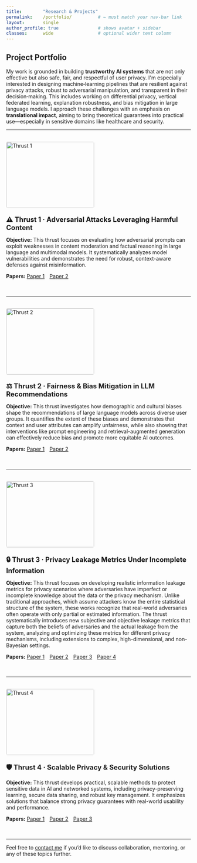 ```yaml
---
title:        "Research & Projects"
permalink:    /portfolio/          # ← must match your nav‑bar link
layout:       single
author_profile: true               # shows avatar + sidebar
classes:      wide                 # optional wider text column
---
```


<style>
/* ──────────────────────────────────────────────────────
   Page‑local CSS – only the two numbers below changed
   ──────────────────────────────────────────────────── */
.thrust-row        {display:flex; flex-wrap:wrap; gap:1.25rem; margin:2rem 0;}
.thrust-row img    {width:240px; height:180px; object-fit:cover; border-radius:4px;}
.thrust-content h3 {margin:0 0 0.5rem 0; font-size:1.15rem;}
.paper-links a     {margin-right:0.6rem;}
/* ──────────────────────────────────────────────────── */
</style>

## Project Portfolio

My work is grounded in building **trustworthy AI systems** that are not only effective but also safe, fair, and respectful of user privacy. I'm especially interested in designing machine‑learning pipelines that are resilient against privacy attacks, robust to adversarial manipulation, and transparent in their decision‑making. This includes working on differential privacy, vertical federated learning, explanation robustness, and bias mitigation in large language models. I approach these challenges with an emphasis on **translational impact**, aiming to bring theoretical guarantees into practical use—especially in sensitive domains like healthcare and security.

---

<div class="thrust-row">
  <img src="{{ '/images/thrust1.PNG' | relative_url }}" alt="Thrust 1">
  <div class="thrust-content">
    <h3>⚠️ Thrust 1 · Adversarial Attacks Leveraging Harmful Content</h3>
    <p><strong>Objective:</strong> This thrust focuses on evaluating how adversarial prompts can exploit weaknesses in content moderation and factual reasoning in large language and multimodal models. It systematically analyzes model vulnerabilities and demonstrates the need for robust, context-aware defenses against misinformation.</p>
    <p class="paper-links">
      <strong>Papers:</strong>
      <a href="https://www.techrxiv.org/doi/full/10.36227/techrxiv.174537593.33953859">Paper 1</a>
      <a href="https://aclanthology.org/2025.trustnlp-main.28/">Paper 2</a>
    </p>
  </div>
</div>

---

<div class="thrust-row">
  <img src="{{ '/images/thrust2.PNG' | relative_url }}" alt="Thrust 2">
  <div class="thrust-content">
    <h3>⚖️ Thrust 2 · Fairness & Bias Mitigation in LLM Recommendations</h3>
    <p><strong>Objective:</strong> This thrust investigates how demographic and cultural biases shape the recommendations of large language models across diverse user groups. It quantifies the extent of these biases and demonstrates that context and user attributes can amplify unfairness, while also showing that interventions like prompt engineering and retrieval-augmented generation can effectively reduce bias and promote more equitable AI outcomes.</p>
    <p class="paper-links">
      <strong>Papers:</strong>
      <a href="https://ieeexplore.ieee.org/abstract/document/10825082">Paper 1</a>
      <a href="https://ui.adsabs.harvard.edu/abs/2024arXiv240910825B/abstract">Paper 2</a>
    </p>
  </div>
</div>

---

<div class="thrust-row">
  <img src="{{ '/images/thrust3.JPG' | relative_url }}" alt="Thrust 3">
  <div class="thrust-content">
    <h3>🔒 Thrust 3 · Privacy Leakage Metrics Under Incomplete Information </h3>
    <p><strong>Objective:</strong> This thrust focuses on developing realistic information leakage metrics for privacy scenarios where adversaries have imperfect or incomplete knowledge about the data or the privacy mechanism. Unlike traditional approaches, which assume attackers know the entire statistical structure of the system, these works recognize that real-world adversaries often operate with only partial or estimated information. The thrust systematically introduces new subjective and objective leakage metrics that capture both the beliefs of adversaries and the actual leakage from the system, analyzing and optimizing these metrics for different privacy mechanisms, including extensions to complex, high-dimensional, and non-Bayesian settings.</p>
    <p class="paper-links">
      <strong>Papers:</strong>
      <a href="https://ieeexplore.ieee.org/abstract/document/10795215">Paper 1</a>
      <a href="https://ieeexplore.ieee.org/abstract/document/10221931">Paper 2</a>
      <a href="https://dl.acm.org/doi/full/10.1145/3624982">Paper 3</a>
      <a href="https://ieeexplore.ieee.org/abstract/document/9500401">Paper 4</a>
    </p>
  </div>
</div>

---

<div class="thrust-row">
  <img src="{{ '/images/thrust4.PNG' | relative_url }}" alt="Thrust 4">
  <div class="thrust-content">
    <h3>🛡️ Thrust 4 · Scalable Privacy & Security Solutions</h3>
    <p><strong>Objective:</strong> This thrust develops practical, scalable methods to protect sensitive data in AI and networked systems, including privacy-preserving learning, secure data sharing, and robust key management. It emphasizes solutions that balance strong privacy guarantees with real-world usability and performance.</p>
    <p class="paper-links">
      <strong>Papers:</strong>
      <a href="https://ieeexplore.ieee.org/abstract/document/9895310">Paper 1</a>
      <a href="https://ieeexplore.ieee.org/abstract/document/10527266">Paper 2</a>
      <a href="https://ojs.aaai.org/index.php/AAAI-SS/article/view/31809">Paper 3</a>
    </p>
  </div>
</div>

---

Feel free to <a href="mailto:ssakib1@utc.edu">contact me</a> if you’d like to discuss collaboration, mentoring, or any of these topics further.
